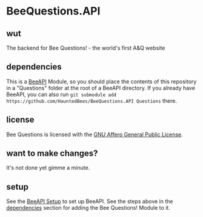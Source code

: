 # BeeQuestions.API

## wut
The backend for Bee Questions! - the world's first A&Q website

## dependencies
This is a [BeeAPI](https://github.com/HauntedBees/BeeAPI) Module, so you should place the contents of this repository in a "Questions" folder at the root of a BeeAPI directory. If you already have BeeAPI, you can also run `git submodule add https://github.com/HauntedBees/BeeQuestions.API Questions` there.

## license
Bee Questions is licensed with the [GNU Affero General Public License](https://www.gnu.org/licenses/agpl-3.0.en.html).

## want to make changes?
It's not done yet gimme a minute.

## setup
See the [BeeAPI Setup](https://github.com/HauntedBees/BeeAPI#setup) to set up BeeAPI. See the steps above in the [dependencies](#dependencies) section for adding the Bee Questions! Module to it.
